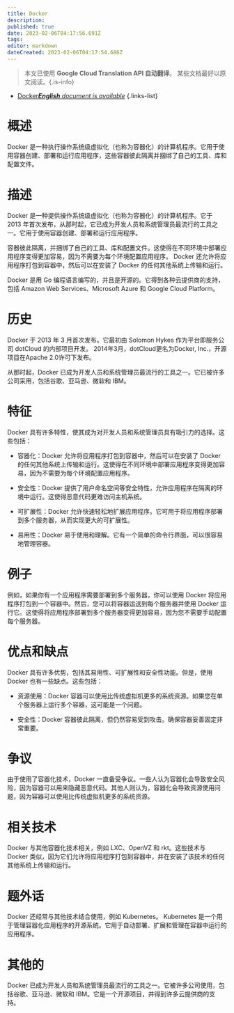 ```yaml
---
title: Docker
description: 
published: true
date: 2023-02-06T04:17:56.691Z
tags: 
editor: markdown
dateCreated: 2023-02-06T04:17:54.686Z
---
```


> 本文已使用 **Google Cloud Translation API 自动翻译**。
某些文档最好以原文阅读。{.is-info}



- [Docker***English** document is available*](/en/Knowledge-base/Dictionary/docker)
{.links-list}


# 概述
Docker 是一种执行操作系统级虚拟化（也称为容器化）的计算机程序。它用于使用容器创建、部署和运行应用程序，这些容器彼此隔离并捆绑了自己的工具、库和配置文件。

# 描述
Docker 是一种提供操作系统级虚拟化（也称为容器化）的计算机程序。它于 2013 年首次发布，从那时起，它已成为开发人员和系统管理员最流行的工具之一。它用于使用容器创建、部署和运行应用程序。

容器彼此隔离，并捆绑了自己的工具、库和配置文件。这使得在不同环境中部署应用程序变得更加容易，因为不需要为每个环境配置应用程序。 Docker 还允许将应用程序打包到容器中，然后可以在安装了 Docker 的任何其他系统上传输和运行。

Docker 是用 Go 编程语言编写的，并且是开源的。它得到各种云提供商的支持，包括 Amazon Web Services、Microsoft Azure 和 Google Cloud Platform。

# 历史
Docker 于 2013 年 3 月首次发布。它最初由 Solomon Hykes 作为平台即服务公司 dotCloud 的内部项目开发。 2014年3月，dotCloud更名为Docker, Inc.，开源项目在Apache 2.0许可下发布。

从那时起，Docker 已成为开发人员和系统管理员最流行的工具之一。它已被许多公司采用，包括谷歌、亚马逊、微软和 IBM。

# 特征
Docker 具有许多特性，使其成为对开发人员和系统管理员具有吸引力的选择。这些包括：

- 容器化：Docker 允许将应用程序打包到容器中，然后可以在安装了 Docker 的任何其他系统上传输和运行。这使得在不同环境中部署应用程序变得更加容易，因为不需要为每个环境配置应用程序。

- 安全性：Docker 提供了用户命名空间等安全特性，允许应用程序在隔离的环境中运行。这使得恶意代码更难访问主机系统。

- 可扩展性：Docker 允许快速轻松地扩展应用程序。它可用于将应用程序部署到多个服务器，从而实现更大的可扩展性。

- 易用性：Docker 易于使用和理解。它有一个简单的命令行界面，可以很容易地管理容器。

# 例子
例如，如果你有一个应用程序需要部署到多个服务器，你可以使用 Docker 将应用程序打包到一个容器中。然后，您可以将容器运送到每个服务器并使用 Docker 运行它。这使得将应用程序部署到多个服务器变得更加容易，因为您不需要手动配置每个服务器。

# 优点和缺点
Docker 具有许多优势，包括其易用性、可扩展性和安全性功能。但是，使用 Docker 也有一些缺点。这些包括：

- 资源使用：Docker 容器可以使用比传统虚拟机更多的系统资源。如果您在单个服务器上运行多个容器，这可能是一个问题。

- 安全性：Docker 容器彼此隔离，但仍然容易受到攻击。确保容器妥善固定非常重要。

# 争议
由于使用了容器化技术，Docker 一直备受争议。一些人认为容器化会导致安全风险，因为容器可以用来隐藏恶意代码。其他人则认为，容器化会导致资源使用问题，因为容器可以使用比传统虚拟机更多的系统资源。

# 相关技术
Docker 与其他容器化技术相关，例如 LXC、OpenVZ 和 rkt。这些技术与 Docker 类似，因为它们允许将应用程序打包到容器中，并在安装了该技术的任何其他系统上传输和运行。

# 题外话
Docker 还经常与其他技术结合使用，例如 Kubernetes。 Kubernetes 是一个用于管理容器化应用程序的开源系统。它用于自动部署、扩展和管理在容器中运行的应用程序。

# 其他的
Docker 已成为开发人员和系统管理员最流行的工具之一。它被许多公司使用，包括谷歌、亚马逊、微软和 IBM。它是一个开源项目，并得到许多云提供商的支持。